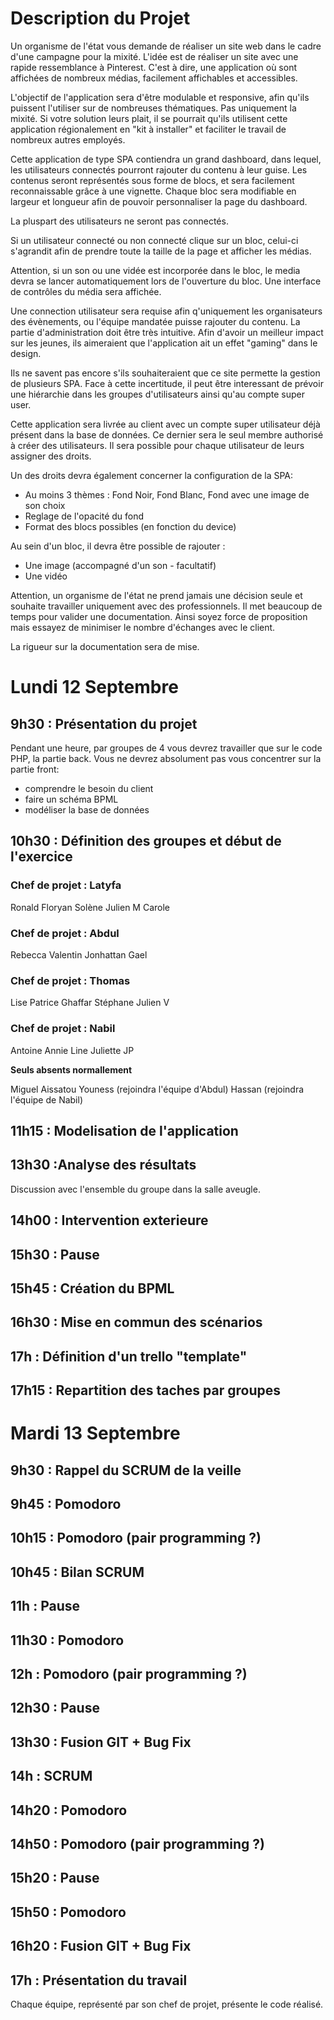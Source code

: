# Description du Projet

Un organisme de l'état vous demande de réaliser un site web dans le cadre d'une campagne pour la mixité. L'idée est de réaliser un site avec une rapide ressemblance à Pinterest. C'est à dire, une application où sont affichées de nombreux médias, facilement affichables et accessibles.

L'objectif de l'application sera d'être modulable et responsive, afin qu'ils puissent l'utiliser sur de nombreuses thématiques. Pas uniquement la mixité. Si votre solution leurs plait, il se pourrait qu'ils utilisent cette application régionalement en "kit à installer" et faciliter le travail de nombreux autres employés.

Cette application de type SPA contiendra un grand dashboard, dans lequel, les utilisateurs connectés pourront rajouter du contenu à leur guise. Les contenus seront représentés sous forme de blocs, et sera facilement reconnaissable grâce à une vignette. Chaque bloc sera modifiable en largeur et longueur afin de pouvoir personnaliser la page du dashboard. 

La pluspart des utilisateurs ne seront pas connectés.

Si un utilisateur connecté ou non connecté clique sur un bloc, celui-ci s'agrandit afin de prendre toute la taille de la page et afficher les médias. 

Attention, si un son ou une vidée est incorporée dans le bloc, le media devra se lancer automatiquement lors de l'ouverture du bloc. Une interface de contrôles du média sera affichée.


Une connection utilisateur sera requise afin q'uniquement les organisateurs des évènements, ou l'équipe mandatée puisse rajouter du contenu.
La partie d'administration doit être très intuitive. Afin d'avoir un meilleur impact sur les jeunes, ils aimeraient que l'application ait un effet "gaming" dans le design.

Ils ne savent pas encore s'ils souhaiteraient que ce site permette la gestion de plusieurs SPA.
Face à cette incertitude, il peut être interessant de prévoir une hiérarchie dans les groupes d'utilisateurs ainsi qu'au compte super user. 

Cette application sera livrée au client avec un compte super utilisateur déjà présent dans la base de données.  Ce dernier sera le seul membre authorisé à créer des utilisateurs. Il sera possible pour chaque utilisateur de leurs assigner des droits.

Un des droits devra également concerner la configuration de la SPA:

 - Au moins 3 thèmes : Fond Noir, Fond Blanc, Fond avec une image de son choix
 - Reglage de l'opacité du fond
 - Format des blocs possibles (en fonction du device)

Au sein d'un bloc, il devra être possible de rajouter :

* Une image (accompagné d'un son - facultatif)
* Une vidéo


Attention, un organisme de l'état ne prend jamais une décision seule et souhaite travailler uniquement avec des professionnels. Il met beaucoup de temps pour valider une documentation. Ainsi soyez force de proposition mais essayez de minimiser le nombre d'échanges avec le client. 

La rigueur sur la documentation sera de mise. 

# Lundi 12 Septembre
## 9h30 : Présentation du projet
Pendant une heure, par groupes de 4 vous devrez travailler que sur le code PHP, la partie back. Vous ne devrez absolument pas vous concentrer sur la partie front:

* comprendre le besoin du client 
* faire un schéma BPML
* modéliser la base de données

## 10h30 : Définition des groupes et début de l'exercice
### Chef de projet : Latyfa

   Ronald
   Floryan
   Solène
   Julien M
   Carole

### Chef de projet : Abdul

   Rebecca
   Valentin
   Jonhattan
   Gael

### Chef de projet : Thomas

   Lise
   Patrice
   Ghaffar
   Stéphane
   Julien V

### Chef de projet : Nabil

   Antoine
   Annie Line
   Juliette
   JP

**Seuls absents normallement**

   Miguel
   Aissatou
   Youness (rejoindra l'équipe d'Abdul)
   Hassan (rejoindra l'équipe de Nabil)
   
## 11h15 : Modelisation de l'application

## 13h30 :Analyse des résultats
Discussion avec l'ensemble du groupe dans la salle aveugle. 

## 14h00 : Intervention exterieure

## 15h30 : Pause
## 15h45 : Création du BPML
## 16h30 : Mise en commun des scénarios
## 17h : Définition d'un trello "template"
## 17h15 : Repartition des taches par groupes

# Mardi 13 Septembre
## 9h30 : Rappel du SCRUM de la veille
## 9h45 : Pomodoro
## 10h15 : Pomodoro (pair programming ?)
## 10h45 : Bilan SCRUM
## 11h : Pause
## 11h30 : Pomodoro
## 12h : Pomodoro (pair programming ?)
## 12h30 : Pause

## 13h30 : Fusion GIT + Bug Fix
## 14h : SCRUM
## 14h20 : Pomodoro
## 14h50 : Pomodoro (pair programming ?)
## 15h20 : Pause
## 15h50 : Pomodoro
## 16h20 : Fusion GIT + Bug Fix
## 17h : Présentation du travail
Chaque équipe, représenté par son chef de projet, présente le code réalisé. 


